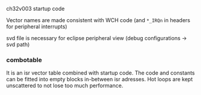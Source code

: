 ch32v003 startup code

Vector names are made consistent with WCH code (and `*_IRQn` in headers for peripheral interrupts)

svd file is necessary for eclipse peripheral view (debug configurations -> svd path)

### combotable

It is an isr vector table combined with startup code.
The code and constants can be fitted into empty blocks in-between isr adresses.
Hot loops are kept unscattered to not lose too much performance.